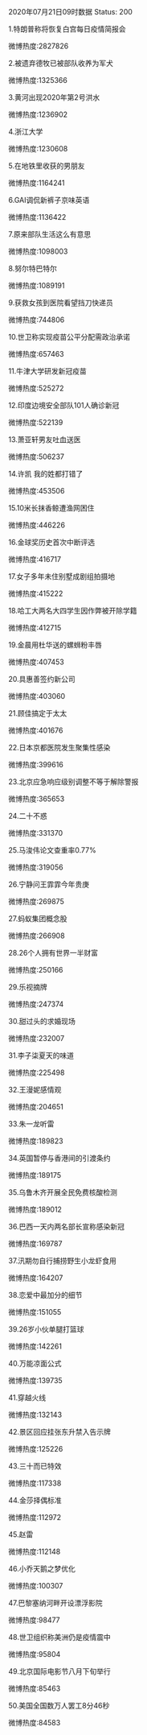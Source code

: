 2020年07月21日09时数据
Status: 200

1.特朗普称将恢复白宫每日疫情简报会

微博热度:2827826

2.被遗弃德牧已被部队收养为军犬

微博热度:1325366

3.黄河出现2020年第2号洪水

微博热度:1236902

4.浙江大学

微博热度:1230608

5.在地铁里收获的男朋友

微博热度:1164241

6.GAI调侃新裤子京味英语

微博热度:1136422

7.原来部队生活这么有意思

微博热度:1098003

8.努尔特巴特尔

微博热度:1089191

9.获救女孩到医院看望挡刀快递员

微博热度:744806

10.世卫称实现疫苗公平分配需政治承诺

微博热度:657463

11.牛津大学研发新冠疫苗

微博热度:525272

12.印度边境安全部队101人确诊新冠

微博热度:522139

13.萧亚轩男友吐血送医

微博热度:506237

14.许凯 我的姓都打错了

微博热度:453506

15.10米长抹香鲸遭渔网困住

微博热度:446226

16.金球奖历史首次中断评选

微博热度:416717

17.女子多年未住别墅成剧组拍摄地

微博热度:415222

18.哈工大两名大四学生因作弊被开除学籍

微博热度:412715

19.金晨用杜华送的螺蛳粉丰唇

微博热度:407453

20.具惠善签约新公司

微博热度:403060

21.顾佳搞定于太太

微博热度:401676

22.日本京都医院发生聚集性感染

微博热度:399616

23.北京应急响应级别调整不等于解除警报

微博热度:365653

24.二十不惑

微博热度:331370

25.马浚伟论文查重率0.77%

微博热度:319056

26.宁静问王霏霏今年贵庚

微博热度:269875

27.蚂蚁集团概念股

微博热度:266908

28.26个人拥有世界一半财富

微博热度:250166

29.乐视摘牌

微博热度:247374

30.甜过头的求婚现场

微博热度:232007

31.李子柒夏天的味道

微博热度:225498

32.王漫妮感情观

微博热度:204651

33.朱一龙听雷

微博热度:189823

34.英国暂停与香港间的引渡条约

微博热度:189175

35.乌鲁木齐开展全民免费核酸检测

微博热度:189012

36.巴西一天内两名部长宣称感染新冠

微博热度:169787

37.汛期勿自行捕捞野生小龙虾食用

微博热度:164207

38.恋爱中最加分的细节

微博热度:151055

39.26岁小伙单腿打篮球

微博热度:142261

40.万能凉面公式

微博热度:139735

41.穿越火线

微博热度:132143

42.景区回应挂张东升禁入告示牌

微博热度:125226

43.三十而已特效

微博热度:117338

44.金莎择偶标准

微博热度:112972

45.赵雷

微博热度:112148

46.小乔天鹅之梦优化

微博热度:100307

47.巴黎塞纳河畔开设漂浮影院

微博热度:98477

48.世卫组织称美洲仍是疫情震中

微博热度:95804

49.北京国际电影节八月下旬举行

微博热度:85463

50.美国全国数万人罢工8分46秒

微博热度:84583

